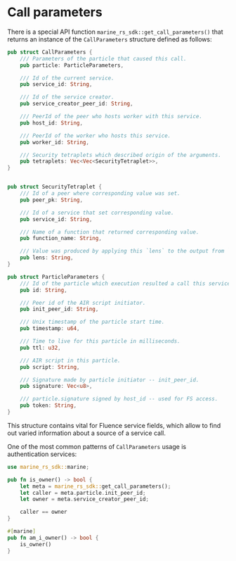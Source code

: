 # Call parameters

There is a special API function `marine_rs_sdk::get_call_parameters()` that returns an instance of the `CallParameters` structure defined as follows:

```rust
pub struct CallParameters {
    /// Parameters of the particle that caused this call.
    pub particle: ParticleParameters,

    /// Id of the current service.
    pub service_id: String,

    /// Id of the service creator.
    pub service_creator_peer_id: String,

    /// PeerId of the peer who hosts worker with this service.
    pub host_id: String,

    /// PeerId of the worker who hosts this service.
    pub worker_id: String,

    /// Security tetraplets which described origin of the arguments.
    pub tetraplets: Vec<Vec<SecurityTetraplet>>,
}


pub struct SecurityTetraplet {
    /// Id of a peer where corresponding value was set.
    pub peer_pk: String,

    /// Id of a service that set corresponding value.
    pub service_id: String,

    /// Name of a function that returned corresponding value.
    pub function_name: String,

    /// Value was produced by applying this `lens` to the output from `call_service`.
    pub lens: String,
}

pub struct ParticleParameters {
    /// Id of the particle which execution resulted a call this service.
    pub id: String,

    /// Peer id of the AIR script initiator.
    pub init_peer_id: String,

    /// Unix timestamp of the particle start time.
    pub timestamp: u64,

    /// Time to live for this particle in milliseconds.
    pub ttl: u32,

    /// AIR script in this particle.
    pub script: String,

    /// Signature made by particle initiator -- init_peer_id.
    pub signature: Vec<u8>,

    /// particle.signature signed by host_id -- used for FS access.
    pub token: String,
}
```

This structure contains vital for Fluence service fields, which allow to find out varied information about a source of a service call.

One of the most common patterns of `CallParameters` usage is authentication services:

```rust
use marine_rs_sdk::marine;

pub fn is_owner() -> bool {
    let meta = marine_rs_sdk::get_call_parameters();
    let caller = meta.particle.init_peer_id;
    let owner = meta.service_creator_peer_id;

    caller == owner
}

#[marine]
pub fn am_i_owner() -> bool {
    is_owner()
}
```

